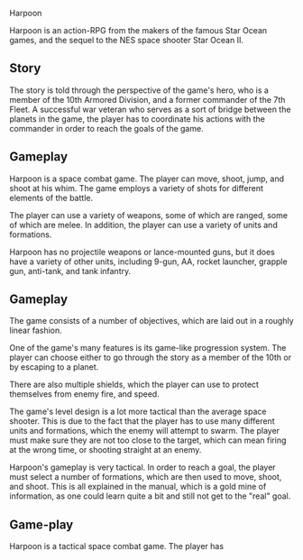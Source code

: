 Harpoon

Harpoon is an action-RPG from the makers of the famous Star Ocean games, and the sequel to the NES space shooter Star Ocean II.

## Story

The story is told through the perspective of the game's hero, who is a member of the 10th Armored Division, and a former commander of the 7th Fleet. A successful war veteran who serves as a sort of bridge between the planets in the game, the player has to coordinate his actions with the commander in order to reach the goals of the game.

## Gameplay

Harpoon is a space combat game. The player can move, shoot, jump, and shoot at his whim. The game employs a variety of shots for different elements of the battle.

The player can use a variety of weapons, some of which are ranged, some of which are melee. In addition, the player can use a variety of units and formations.

Harpoon has no projectile weapons or lance-mounted guns, but it does have a variety of other units, including 9-gun, AA, rocket launcher, grapple gun, anti-tank, and tank infantry.

## Gameplay

The game consists of a number of objectives, which are laid out in a roughly linear fashion.

One of the game's many features is its game-like progression system. The player can choose either to go through the story as a member of the 10th or by escaping to a planet.

There are also multiple shields, which the player can use to protect themselves from enemy fire, and speed.

The game's level design is a lot more tactical than the average space shooter. This is due to the fact that the player has to use many different units and formations, which the enemy will attempt to swarm. The player must make sure they are not too close to the target, which can mean firing at the wrong time, or shooting straight at an enemy.

Harpoon's gameplay is very tactical. In order to reach a goal, the player must select a number of formations, which are then used to move, shoot, and shoot. This is all explained in the manual, which is a gold mine of information, as one could learn quite a bit and still not get to the "real" goal.

## Game-play

Harpoon is a tactical space combat game. The player has